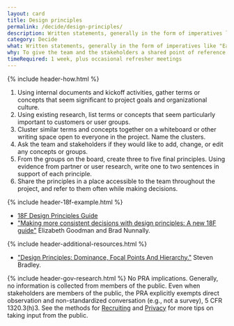 ```yaml
---
layout: card
title: Design principles
permalink: /decide/design-principles/
description: Written statements, generally in the form of imperatives like "Earn people's trust," that serve as guiding lights during decision-making.
category: Decide
what: Written statements, generally in the form of imperatives like "Earn people's trust," that serve as guiding lights during decision-making.
why: To give the team and the stakeholders a shared point of reference when negotiating next steps. Good design principles are specific to the project, not general truths, and should help teams say "no" to otherwise interesting proposals or generate ideas when they're stuck.
timeRequired: 1 week, plus occasional refresher meetings
---
```


{% include header-how.html %}

1. Using internal documents and kickoff activities, gather terms or concepts that seem significant to project goals and organizational culture.
1. Using existing research, list terms or concepts that seem particularly important to customers or user groups.
1. Cluster similar terms and concepts together on a whiteboard or other writing space open to everyone in the project. Name the clusters.
1. Ask the team and stakeholders if they would like to add, change, or edit any concepts or groups.
1. From the groups on the board, create three to five final principles. Using evidence from partner or user research, write one to two sentences in support of each principle.
1. Share the principles in a place accessible to the team throughout the project, and refer to them often while making decisions.


{% include header-18f-example.html %}
- <a href="https://pages.18f.gov/design-principles-guide/">18F Design Principles Guide</a>
- <a href="https://18f.gsa.gov/2016/04/08/making-more-consistent-decisions-with-design-principles-a-new-18f-guide/">"Making more consistent decisions with design principles: A new 18F guide"</a> Elizabeth Goodman and Brad Nunnally.  

{% include header-additional-resources.html %}

- <a href="http://www.smashingmagazine.com/2015/02/27/design-principles-dominance-focal-points-hierarchy/">"Design Principles: Dominance, Focal Points And Hierarchy."</a> Steven Bradley.  


{% include header-gov-research.html %}
No PRA implications. Generally, no information is collected from members of the public. Even when stakeholders are members of the public, the PRA explicitly exempts direct observation and non-standardized conversation (e.g., not a survey), 5 CFR 1320.3(h)3. See the methods for [Recruiting](/fundamentals/recruiting/) and [Privacy](/fundamentals/privacy/) for more tips on taking input from the public.
